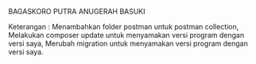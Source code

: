 BAGASKORO PUTRA ANUGERAH BASUKI

Keterangan : 
Menambahkan folder postman untuk postman collection, 
Melakukan composer update untuk menyamakan versi program dengan versi saya, 
Merubah migration untuk menyamakan versi program dengan versi saya.

